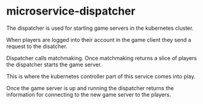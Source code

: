 # microservice-dispatcher
The dispatcher is used for starting game servers in the kubernetes cluster.

When players are logged into their account in the game client they send a request to the disatcher.

Dispatcher calls matchmaking. Once matchmaking returns a slice of players the dispatcher starts the game server.

This is where the kubernetes controller part of this service comes into play.

Once the game server is up and running the dispatcher returns the information for connecting to the new game server to the players.